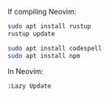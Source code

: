 If compiling Neovim:
```bash
sudo apt install rustup
rustup update
```
```bash
sudo apt install codespell
sudo apt install npm
```

In Neovim:
```
:Lazy Update
```
